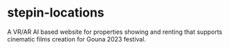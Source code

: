 # stepin-locations
A VR/AR AI based website for properties showing and renting that supports cinematic films creation for Gouna 2023 festival.
